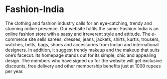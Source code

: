 # Fashion-India
The clothing and fashion industry calls for an eye-catching, trendy and stunning online presence. Our website fulfils the same. Fashion India is an online fashion store with a sassy and irreverent style and attitude. The e-commerce site sells sarees, dresses, jeans, jackets, shirts, kurtis, trousers, watches, belts, bags, shoes and accessories from Indian and international designers. In addition, it suggest trendy makeup and the makeup that suits one’s facecut. Its homepage stands out for its simple, chic and appealing design. The members who have signed up for the website will get exclusive discounts, free delivery and other membership benefits just at 1000 rupees per year.
